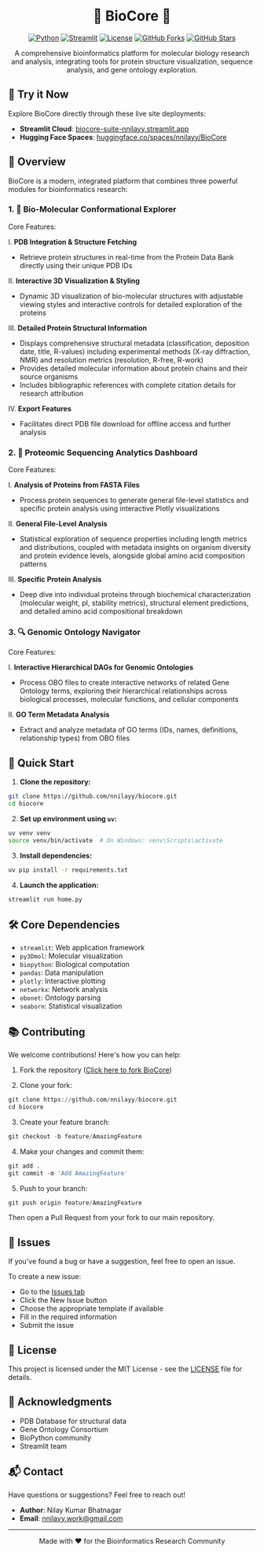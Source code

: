<div align="center">

<h1 align="center">🧬 BioCore 🧬</h1>

[![Python](https://img.shields.io/badge/Python-3.8+-blue.svg)](https://www.python.org/downloads/)
[![Streamlit](https://img.shields.io/badge/Streamlit-1.40+-red.svg)](https://streamlit.io/)
[![License](https://img.shields.io/badge/License-MIT-green.svg)](LICENSE)
[![GitHub Forks](https://img.shields.io/github/forks/nnilayy/BioCore?style=social)](https://github.com/nnilayy/BioCore/network/members)
[![GitHub Stars](https://img.shields.io/github/stars/nnilayy/BioCore?style=social)](https://github.com/nnilayy/BioCore/stargazers)

A comprehensive bioinformatics platform for molecular biology research and analysis, integrating tools for protein structure visualization, sequence analysis, and gene ontology exploration.

<!-- <video src="https://github.com/user-attachments/assets/2d763a69-e015-4337-bdb6-6b91a0131426" controls="controls" style="max-width: 100%;">
</video> -->

</div>

## 🌟 Try it Now

Explore BioCore directly through these live site deployments:

- **Streamlit Cloud**: [biocore-suite-nnilayy.streamlit.app](https://biocore-suite-nnilayy.streamlit.app)
- **Hugging Face Spaces**: [huggingface.co/spaces/nnilayy/BioCore](https://huggingface.co/spaces/nnilayy/BioCore)

## 🌟 Overview

BioCore is a modern, integrated platform that combines three powerful modules for bioinformatics research:

### 1. 🔬 Bio-Molecular Conformational Explorer

Core Features:

I. **PDB Integration & Structure Fetching**
   - Retrieve protein structures in real-time from the Protein Data Bank directly using their unique PDB IDs

II. **Interactive 3D Visualization & Styling**
   - Dynamic 3D visualization of bio-molecular structures with adjustable viewing styles and interactive controls for detailed exploration of the proteins

III. **Detailed Protein Structural Information**
   - Displays comprehensive structural metadata (classification, deposition date, title, R-values) including experimental methods (X-ray diffraction, NMR) and resolution metrics (resolution, R-free, R-work)
   - Provides detailed molecular information about protein chains and their source organisms
   - Includes bibliographic references with complete citation details for research attribution

IV. **Export Features**
   - Facilitates direct PDB file download for offline access and further analysis

### 2. 🧬 Proteomic Sequencing Analytics Dashboard

Core Features:

I. **Analysis of Proteins from FASTA Files**
   - Process protein sequences to generate general file-level statistics and specific protein analysis using interactive Plotly visualizations

II. **General File-Level Analysis**
   - Statistical exploration of sequence properties including length metrics and distributions, coupled with metadata insights on organism diversity and protein evidence levels, alongside global amino acid composition patterns

III. **Specific Protein Analysis**
   - Deep dive into individual proteins through biochemical characterization (molecular weight, pI, stability metrics), structural element predictions, and detailed amino acid compositional breakdown

### 3. 🔍 Genomic Ontology Navigator

Core Features:

I. **Interactive Hierarchical DAGs for Genomic Ontologies**
   - Process OBO files to create interactive networks of related Gene Ontology terms, exploring their hierarchical relationships across biological processes, molecular functions, and cellular components

II. **GO Term Metadata Analysis**
   - Extract and analyze metadata of GO terms (IDs, names, definitions, relationship types) from OBO files

## 🚀 Quick Start

1. **Clone the repository:**
```bash
git clone https://github.com/nnilayy/biocore.git
cd biocore
```

2. **Set up environment using `uv`:**
```bash
uv venv venv
source venv/bin/activate  # On Windows: venv\Scripts\activate
```

3. **Install dependencies:**
```bash
uv pip install -r requirements.txt
```

4. **Launch the application:**
```bash
streamlit run home.py
```

## 🛠️ Core Dependencies

- `streamlit`: Web application framework
- `py3Dmol`: Molecular visualization
- `biopython`: Biological computation
- `pandas`: Data manipulation
- `plotly`: Interactive plotting
- `networkx`: Network analysis
- `obonet`: Ontology parsing
- `seaborn`: Statistical visualization

## 📚 Contributing

We welcome contributions! Here's how you can help:

1. Fork the repository ([Click here to fork BioCore](https://github.com/nnilayy/BioCore/fork))

2. Clone your fork:
```python
git clone https://github.com/nnilayy/biocore.git
cd biocore
```

3. Create your feature branch:
```python
git checkout -b feature/AmazingFeature
```

4. Make your changes and commit them:
```python
git add .
git commit -m 'Add AmazingFeature'
```

5. Push to your branch:
```python
git push origin feature/AmazingFeature
```

Then open a Pull Request from your fork to our main repository.

## 🐛 Issues
If you've found a bug or have a suggestion, feel free to open an issue.

To create a new issue:

- Go to the [Issues tab](https://github.com/nnilayy/BioCore/issues)
- Click the New Issue button
- Choose the appropriate template if available
- Fill in the required information
- Submit the issue

## 📄 License

This project is licensed under the MIT License - see the [LICENSE](LICENSE) file for details.

## 🌟 Acknowledgments

- PDB Database for structural data
- Gene Ontology Consortium
- BioPython community
- Streamlit team

## 📬 Contact

Have questions or suggestions? Feel free to reach out!
- **Author**: Nilay Kumar Bhatnagar
- **Email**: nnilayy.work@gmail.com

---

<div align="center">
Made with ❤️ for the Bioinformatics Research Community
</div>
